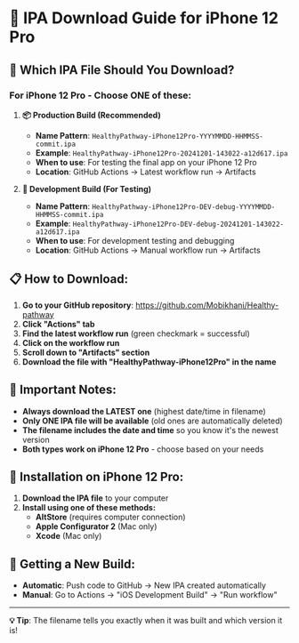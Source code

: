 # 📱 IPA Download Guide for iPhone 12 Pro

## 🎯 **Which IPA File Should You Download?**

### **For iPhone 12 Pro - Choose ONE of these:**

1. **📦 Production Build (Recommended)**
   - **Name Pattern**: `HealthyPathway-iPhone12Pro-YYYYMMDD-HHMMSS-commit.ipa`
   - **Example**: `HealthyPathway-iPhone12Pro-20241201-143022-a12d617.ipa`
   - **When to use**: For testing the final app on your iPhone 12 Pro
   - **Location**: GitHub Actions → Latest workflow run → Artifacts

2. **🔧 Development Build (For Testing)**
   - **Name Pattern**: `HealthyPathway-iPhone12Pro-DEV-debug-YYYYMMDD-HHMMSS-commit.ipa`
   - **Example**: `HealthyPathway-iPhone12Pro-DEV-debug-20241201-143022-a12d617.ipa`
   - **When to use**: For development testing and debugging
   - **Location**: GitHub Actions → Manual workflow run → Artifacts

## 📋 **How to Download:**

1. **Go to your GitHub repository**: https://github.com/Mobikhani/Healthy-pathway
2. **Click "Actions" tab**
3. **Find the latest workflow run** (green checkmark = successful)
4. **Click on the workflow run**
5. **Scroll down to "Artifacts" section**
6. **Download the file with "HealthyPathway-iPhone12Pro" in the name**

## 🚨 **Important Notes:**

- **Always download the LATEST one** (highest date/time in filename)
- **Only ONE IPA file will be available** (old ones are automatically deleted)
- **The filename includes the date and time** so you know it's the newest version
- **Both types work on iPhone 12 Pro** - choose based on your needs

## 📱 **Installation on iPhone 12 Pro:**

1. **Download the IPA file** to your computer
2. **Install using one of these methods:**
   - **AltStore** (requires computer connection)
   - **Apple Configurator 2** (Mac only)
   - **Xcode** (Mac only)

## 🔄 **Getting a New Build:**

- **Automatic**: Push code to GitHub → New IPA created automatically
- **Manual**: Go to Actions → "iOS Development Build" → "Run workflow"

---
**💡 Tip**: The filename tells you exactly when it was built and which version it is! 